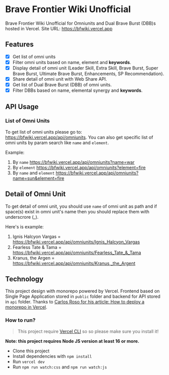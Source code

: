 # Brave Frontier Wiki Unofficial

Brave Frontier Wiki Unofficial for Omniunits and Dual Brave Burst (DBB)s hosted in Vercel.
Site URL: https://bfwiki.vercel.app

## Features

- [x] Get list of omni units
- [x] Filter omni units based on name, element and **keywords**.
- [x] Display detail of omni unit (Leader Skill, Extra Skill, Brave Burst, Super Brave Burst, Ultimate Brave Burst, Enhancements, SP Recommendation).
- [x] Share detail of omni unit with Web Share API.
- [x] Get list of Dual Brave Burst (DBB) of omni units.
- [x] Filter DBBs based on name, elemental synergy and **keywords**.

## API Usage

### List of Omni Units

To get list of omni units please go to: https://bfwiki.vercel.app/api/omniunits. You can also get specific list of omni units by param search like `name` and `element`.

Example:

1. By `name` https://bfwiki.vercel.app/api/omniunits?name=war
2. By `element` https://bfwiki.vercel.app/api/omniunits?element=fire
3. By `name` and `element` https://bfwiki.vercel.app/api/omniunits?name=sun&element=fire


## Detail of Omni Unit

To get detail of omni unit, you should use `name` of omni unit as path and if space(s) exist in omni unit's name then you should replace them with underscrore (_).

Here's is example:

1. Ignis Halcyon Vargas = https://bfwiki.vercel.app/api/omniunits/Ignis_Halcyon_Vargas
2. Fearless Tate & Tama = https://bfwiki.vercel.app/api/omniunits/Fearless_Tate_&_Tama
3. Kranus, the Argen = https://bfwiki.vercel.app/api/omniunits/Kranus,_the_Argent

## Technology

This project design with monorepo powered by Vercel. Frontend based on Single Page Application stored in `public` folder and backend for API stored in `api` folder. Thanks to [Carlos Roso for his article: How to deploy a monorepo in Vercel](https://carlosroso.com/how-to-deploy-a-monorepo-in-vercel/).

### How to run?

> This project require [Vercel CLI](https://vercel.com/cli) so so please make sure you install it!

**Note: this project requires Node JS version at least 16 or more.**
- Clone this project
- Install dependencies with `npm install`
- Run `vercel dev`
- Run `npm run watch:css` and `npm run watch:js`
